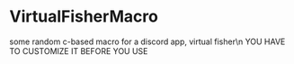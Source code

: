 # VirtualFisherMacro
some random c-based macro for a discord app, virtual fisher\n
YOU HAVE TO CUSTOMIZE IT BEFORE YOU USE

